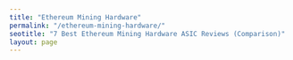```yaml
---
title: "Ethereum Mining Hardware"
permalink: "/ethereum-mining-hardware/"
seotitle: "7 Best Ethereum Mining Hardware ASIC Reviews (Comparison)"
layout: page
---
```


